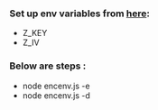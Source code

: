 ### Set up env variables from [here](https://keep.google.com/#NOTE/1Fsomgs-x7y7bgn3AGnGkFJA0SHYzu-e0HO80ibrSY5szHVbiV6qvK1JvG5jER4Y):
* Z_KEY
* Z_IV

### Below are steps :
* node encenv.js -e
* node encenv.js -d

